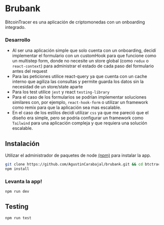 # Brubank

BitcoinTracer es una aplicación de criptomonedas con un onboarding integrado.

### Desarrollo

- Al ser una aplicación simple que solo cuenta con un onboarding, decidí implementar el formulario con un customHook para que funcione como un multistep form, donde no necesite un store global (como `redux` o `react-context`) para administrar el estado de cada paso del formulario antes del request
- Para las peticiones utilice react-query ya que cuenta con un cache interno que agiliza las consultas y permite guarda los datos sin la necesidad de un store/state aparte
- Para los test utilice `jest` y react `testing-library`
- Para el caso de los formularios se podrían implementar soluciones similares con, por ejemplo, `react-hook-form` o utilizar un framework como remix para que la aplicación sea mas escalable.
- En el caso de los estilos decidí utilizar `css` ya que me pareció que el diseño era simple, pero se podría configurar un framework como `Tailwind` para una aplicación compleja y que requiera una solución escalable.

## Instalación

Utilizar el administrador de paquetes de node [(npm)](https://www.npmjs.com) para instalar la app.

```bash
git clone https://github.com/AgustinCarabajal/brubank.git && cd btctracer
npm install
```

### Levanta la app!

```bash
npm run dev
```

## Testing

```bash
npm run test
```
